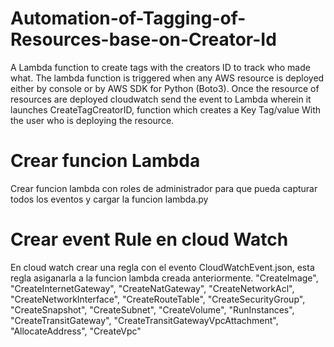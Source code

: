 # Automation-of-Tagging-of-Resources-base-on-Creator-Id

A Lambda function to create tags with the creators ID to track who made what. The lambda function is triggered when any AWS resource is deployed either by console or by AWS SDK for Python (Boto3). Once the resource of resources are deployed cloudwatch send the event to Lambda wherein it launches CreateTagCreatorID, function which creates a Key Tag/value With the user who is deploying the resource.

# Crear funcion Lambda
Crear funcion lambda con roles de administrador para que pueda capturar todos los eventos y cargar la funcion lambda.py 

# Crear  event Rule en cloud Watch
En cloud watch crear una regla con el evento CloudWatchEvent.json, esta regla asiganarla  a la funcion lambda creada anteriormente. 
      "CreateImage",
      "CreateInternetGateway",
      "CreateNatGateway",
      "CreateNetworkAcl",
      "CreateNetworkInterface",
      "CreateRouteTable",
      "CreateSecurityGroup",
      "CreateSnapshot",
      "CreateSubnet",
      "CreateVolume",
      "RunInstances",
      "CreateTransitGateway",
      "CreateTransitGatewayVpcAttachment",
      "AllocateAddress",
      "CreateVpc"
